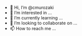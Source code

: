 - 👋 Hi, I’m @cmurozaki
- 👀 I’m interested in ...
- 🌱 I’m currently learning ...
- 💞️ I’m looking to collaborate on ...
- 📫 How to reach me ...

<!---
cmurozaki/cmurozaki is a ✨ special ✨ repository because its `README.md` (this file) appears on your GitHub profile.
You can click the Preview link to take a look at your changes.
--->
